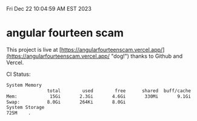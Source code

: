 Fri Dec 22 10:04:59 AM EST 2023

# angular fourteen scam


This project is live at [https://angularfourteenscam.vercel.app/](https://angularfourteenscam.vercel.app/ "dog!") thanks to Github and Vercel.

CI Status: 

```bash
System Memory
               total        used        free      shared  buff/cache   available
Mem:            15Gi       2.3Gi       4.6Gi       330Mi       9.1Gi        13Gi
Swap:          8.0Gi       264Ki       8.0Gi
System Storage
725M	.
```
```bash
